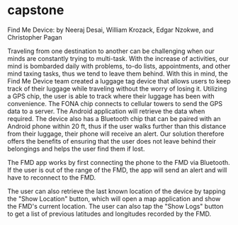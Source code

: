 # capstone
Find Me Device: by Neeraj Desai, William Krozack, Edgar Nzokwe, and Christopher Pagan



Traveling from one destination to another can be challenging when our minds are constantly trying to multi-task. With the increase of activities, our mind is bombarded daily with problems, to-do lists, appointments, and other mind taxing tasks, thus we tend to leave them behind. With this in mind, the Find Me Device team created a luggage tag device that allows users to keep track of their luggage while traveling without the worry of losing it. Utilizing a GPS chip, the user is able to track where their luggage has been with convenience. The FONA chip connects to cellular towers to send the GPS data to a server. The Android application will retrieve the data when required. The device also has a Bluetooth chip that can be paired with an Android phone within 20 ft, thus if the user walks further than this distance from their luggage, their phone will receive an alert. Our solution therefore offers the benefits of ensuring that the user does not leave behind their belongings and helps the user find them if lost.


The FMD app works by first connecting the phone to the FMD via Bluetooth.
If the user is out of the range of the FMD, the app will send an alert and will have to reconnect to the FMD.

The user can also retrieve the last known location of the device by tapping the "Show Location" button, which will open a map application and show the FMD's current location.
The user can also tap the "Show Logs" button to get a list of previous latitudes and longitudes recorded by the FMD.


